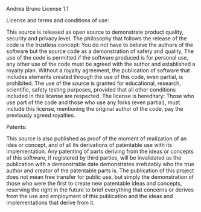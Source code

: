 Andrea Bruno License 1.1

License and terms and conditions of use:

This source is released as open source to demonstrate product quality, security and privacy level.
The philosophy that follows the release of the code is the trustless concept: You do not have to believe the authors of the software but the source code as a demonstration of safety and quality,
The use of the code is permitted if the software produced is for personal use, any other use of the code must be agreed with the author and established a royalty plan. Without a royalty agreement, the publication of software that includes elements created through the use of this code, even partial, is prohibited.
The use of the source is granted for educational, research, scientific, safety testing purposes, provided that all other conditions included in this license are respected.
The license is hereditary: Those who use part of the code and those who use any forks (even partial), must include this license, mentioning the original author of the code, pay the previously agreed royalties.

Patents:

This source is also published as proof of the moment of realization of an idea or concept, and of all its derivations of patentable use with its implementation.
Any patenting of parts deriving from the ideas or concepts of this software, if registered by third parties, will be invalidated as the publication with a demonstrable date demonstrates irrefutably who the true author and creator of the patentable parts is. The publication of this project does not mean free transfer for public use, but simply the demonstration of those who were the first to create new patentable ideas and concepts, reserving the right in the future to brief everything that concerns or derives from the use and employment of this publication and the ideas and implementations that derive from it.